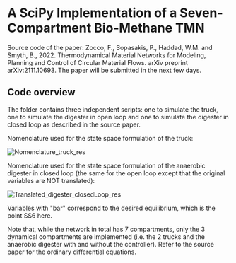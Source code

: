 # A SciPy Implementation of a Seven-Compartment Bio-Methane TMN

Source code of the paper: 
Zocco, F., Sopasakis, P., Haddad, W.M. and Smyth, B., 2022. Thermodynamical Material Networks for Modeling, Planning and Control of Circular Material Flows. arXiv preprint arXiv:2111.10693. The paper will be submitted in the next few days.




## Code overview
The folder contains three independent scripts: one to simulate the truck, one to simulate the digester in open loop and one to simulate the digester in closed loop as described in the source paper.

Nomenclature used for the state space formulation of the truck:

![Nomenclature_truck_res](https://user-images.githubusercontent.com/62107909/180830194-156bd004-1ac8-445c-b011-45d97f860098.JPG)


Nomenclature used for the state space formulation of the anaerobic digester in closed loop (the same for the open loop except that the original variables are NOT translated):

![Translated_digester_closedLoop_res](https://user-images.githubusercontent.com/62107909/180830819-2fafeb5f-2605-4c5d-b253-3cc3c3ab4477.JPG)


Variables with "bar" correspond to the desired equilibrium, which is the point SS6 here.

Note that, while the network in total has 7 compartments, only the 3 dynamical compartments are implemented (i.e. the 2 trucks and the anaerobic digester with and without the controller). Refer to the source paper for the ordinary differential equations.   
